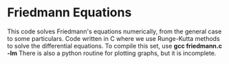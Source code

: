 # Friedmann Equations
This code solves Friedmann's equations numerically, from the general case to some particulars. Code written in C where we use Runge-Kutta methods to solve the differential equations.
To compile this set, use **gcc friedmann.c -lm**
There is also a python routine for plotting graphs, but it is incomplete. 
